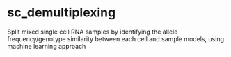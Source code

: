 # sc_demultiplexing
Split mixed single cell RNA samples by identifying the allele frequency/genotype similarity between each cell and sample models, using machine learning approach
